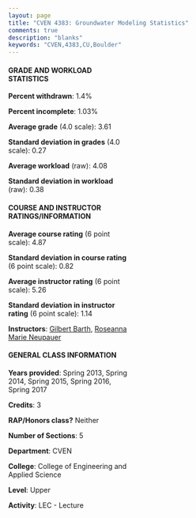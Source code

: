 ```yaml
---
layout: page
title: "CVEN 4383: Groundwater Modeling Statistics"
comments: true
description: "blanks"
keywords: "CVEN,4383,CU,Boulder"
---
```

<head>
<script src="https://ajax.googleapis.com/ajax/libs/jquery/2.1.3/jquery.min.js"></script>
<script src="https://dl.dropboxusercontent.com/s/pc42nxpaw1ea4o9/highcharts.js?dl=0"></script>
<!-- <script src="../assets/js/highcharts.js"></script> -->
<style type="text/css">@font-face {
	font-family: "Bebas Neue";
	src: url(https://www.filehosting.org/file/details/544349/BebasNeue Regular.otf) format("opentype");
	}
	h1.Bebas { 
		font-family: "Bebas Neue", Verdana, Tahoma;
	}
</style>
</head>
<body>
	<div id="container" style="float: right; width: 45%; height: 88%; margin-left: 2.5%; margin-right: 2.5%;"></div>
	<script language="JavaScript">
		$(document).ready(function() {
		var chart = {type: 'column'};
		var title = {text: 'Grade Distribution'};
		var xAxis = {categories: ['A','B','C','D','F'],crosshair: true};
		var yAxis = {min: 0,title: {text: 'Percentage'}};
		var tooltip = {headerFormat: '<center><b><span style="font-size:20px">{point.key}</span></b></center>',
		               pointFormat: '<td style="padding:0"><b>{point.y:.1f}%</b></td>',
		               footerFormat: '</table>',shared: true,useHTML: true};
		var plotOptions = {column: {pointPadding: 0.0,borderWidth: 0}};  
		var credits = {enabled: false};var series= [{name: 'Percent',data: [72.47,21.97,4.39,0.0,1.18,]}];
		var json = {};
		json.chart = chart;
		json.title = title;
		json.tooltip = tooltip;
		json.xAxis = xAxis;
		json.yAxis = yAxis;  
		json.series = series;
		json.plotOptions = plotOptions;  
		json.credits = credits;
		$('#container').highcharts(json);
	});
	</script>
</body>
			   
#### GRADE AND WORKLOAD STATISTICS

**Percent withdrawn**: 1.4%

**Percent incomplete**: 1.03%

**Average grade** (4.0 scale): 3.61

**Standard deviation in grades** (4.0 scale): 0.27

**Average workload** (raw): 4.08

**Standard deviation in workload** (raw): 0.38

#### COURSE AND INSTRUCTOR RATINGS/INFORMATION

**Average course rating** (6 point scale): 4.87

**Standard deviation in course rating** (6 point scale): 0.82

**Average instructor rating** (6 point scale): 5.26

**Standard deviation in instructor rating** (6 point scale): 1.14

**Instructors**: <a href='../../instructors/Gilbert_Barth'>Gilbert Barth</a>, <a href='../../instructors/Roseanna_Marie_Neupauer'>Roseanna Marie Neupauer</a>

#### GENERAL CLASS INFORMATION

**Years provided**: Spring 2013, Spring 2014, Spring 2015, Spring 2016, Spring 2017

**Credits**: 3

**RAP/Honors class?** Neither

**Number of Sections**: 5

**Department**: CVEN

**College**: College of Engineering and Applied Science

**Level**: Upper

**Activity**: LEC - Lecture
